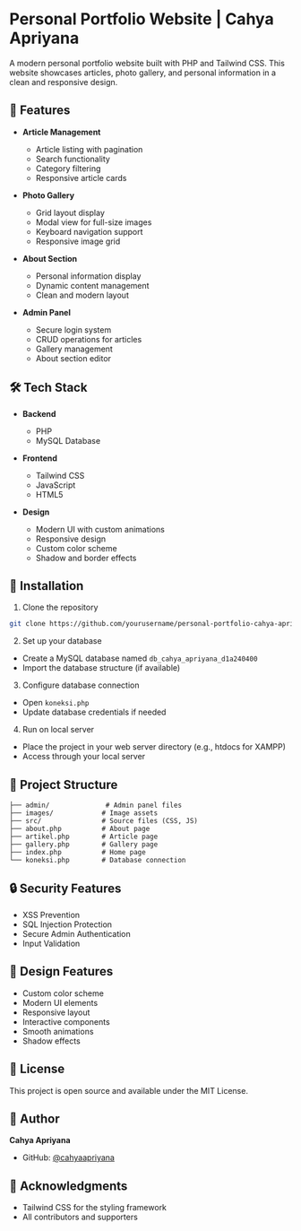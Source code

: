 # Personal Portfolio Website | Cahya Apriyana

A modern personal portfolio website built with PHP and Tailwind CSS. This website showcases articles, photo gallery, and personal information in a clean and responsive design.

## 🌟 Features

- **Article Management**

  - Article listing with pagination
  - Search functionality
  - Category filtering
  - Responsive article cards

- **Photo Gallery**

  - Grid layout display
  - Modal view for full-size images
  - Keyboard navigation support
  - Responsive image grid

- **About Section**

  - Personal information display
  - Dynamic content management
  - Clean and modern layout

- **Admin Panel**
  - Secure login system
  - CRUD operations for articles
  - Gallery management
  - About section editor

## 🛠️ Tech Stack

- **Backend**

  - PHP
  - MySQL Database

- **Frontend**

  - Tailwind CSS
  - JavaScript
  - HTML5

- **Design**
  - Modern UI with custom animations
  - Responsive design
  - Custom color scheme
  - Shadow and border effects

## 🚀 Installation

1. Clone the repository

```bash
git clone https://github.com/yourusername/personal-portfolio-cahya-apriyana.git
```

2. Set up your database

- Create a MySQL database named `db_cahya_apriyana_d1a240400`
- Import the database structure (if available)

3. Configure database connection

- Open `koneksi.php`
- Update database credentials if needed

4. Run on local server

- Place the project in your web server directory (e.g., htdocs for XAMPP)
- Access through your local server

## 📁 Project Structure

```
├── admin/              # Admin panel files
├── images/            # Image assets
├── src/               # Source files (CSS, JS)
├── about.php          # About page
├── artikel.php        # Article page
├── gallery.php        # Gallery page
├── index.php          # Home page
└── koneksi.php        # Database connection
```

## 🔒 Security Features

- XSS Prevention
- SQL Injection Protection
- Secure Admin Authentication
- Input Validation

## 🎨 Design Features

- Custom color scheme
- Modern UI elements
- Responsive layout
- Interactive components
- Smooth animations
- Shadow effects

## 📝 License

This project is open source and available under the MIT License.

## 👤 Author

**Cahya Apriyana**

- GitHub: [@cahyaapriyana](https://github.com/cahyaapriyana)

## 🙏 Acknowledgments

- Tailwind CSS for the styling framework
- All contributors and supporters
